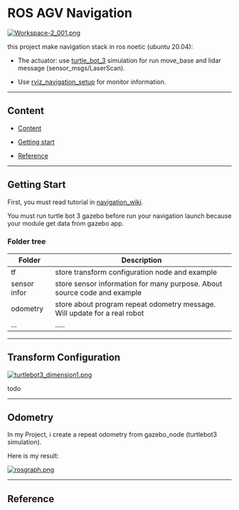 # ROS AGV Navigation

[![Workspace-2_001.png](https://s8.gifyu.com/images/Workspace-2_001.png)](https://gifyu.com/image/C8TD)

this project make navigation stack in ros noetic (ubuntu 20.04):

+ The actuator: use [turtle_bot_3](https://emanual.robotis.com/docs/en/platform/turtlebot3/simulation/) simulation for run move_base and lidar message (sensor_msgs/LaserScan).

+ Use [rviz_navigation_setup](http://wiki.ros.org/navigation/Tutorials/Using%20rviz%20with%20the%20Navigation%20Stack) for monitor information.

---

## Content

+ [Content](##Content)
  <!-- * [Sub-heading](#sub-heading)
    + [Sub-sub-heading](#sub-sub-heading) -->
+ [Getting start](##Getting-Start)

+ [Reference](##Reference)

---

## Getting Start

First, you must read tutorial in [navigation_wiki](http://wiki.ros.org/navigation/Tutorials/RobotSetup).

You must run turtle bot 3 gazebo before run your navigation launch because your module get data from gazebo app.

### Folder tree

| Folder | Description |
| ------ | ----------- |
| tf     | store transform configuration node and example|
| sensor infor | store sensor information for many purpose. About source code and example|
|odometry| store about program repeat odometry message. Will update for a real robot|
| ...    | .....|

---

## Transform Configuration

[![turtlebot3_dimension1.png](https://s2.gifyu.com/images/turtlebot3_dimension1.png)](https://gifyu.com/image/CiKB)

todo 

---
## Odometry 
In my Project, i create a repeat odometry from gazebo_node (turtlebot3 simulation).

Here is my result:

[![rosgraph.png](https://s8.gifyu.com/images/rosgraph.png)](https://gifyu.com/image/C0p4)




---

## Reference
